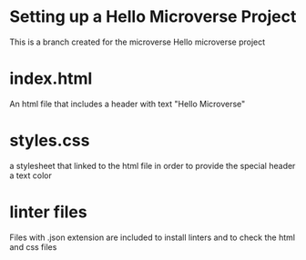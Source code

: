 # Setting up a Hello Microverse Project
This is a branch created for the microverse Hello microverse project
# index.html 
An html file that includes a header with text "Hello Microverse"
# styles.css
a stylesheet that linked to the html file in order to provide the special header a text color
# linter files
Files with .json extension are included to install linters and to check the html and css files
